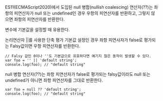 ES11(ECMAScript2020)에서 도입된 null 병합(nullish coalescing) 연산자(??)는 좌항의 피연산자가 null 또는 undefined인 경우 우항의 피연산자를 반환하고, 그렇지 않으면 좌항의 피연산자를 반환한다.

변수에 기본값을 설정할 때 유용한다.

논리연산자 ||를 사용한 단축 평가 기본값 설정인 경우 좌항 피연사자가 false로 평가되는 Falsy값이면 우항 피연산자를 반환한다.
```
// Falsy 값인 0이나 ''도 기본값으로 유효하다면 예기지 찮은 동작이 발생할 수 있다.
var foo = '' || 'default string';
console.log(foo); // "default string"
```

null 병합 연산자(??)는 좌항 피연산자가 false로 평가되는 falsy값이라도 null 또는 undefined가 아니면 좌항 피연산자를 그대로 반환한다.
```
var foo = null ?? 'default string';
console.log(foo); // "default string"
```

